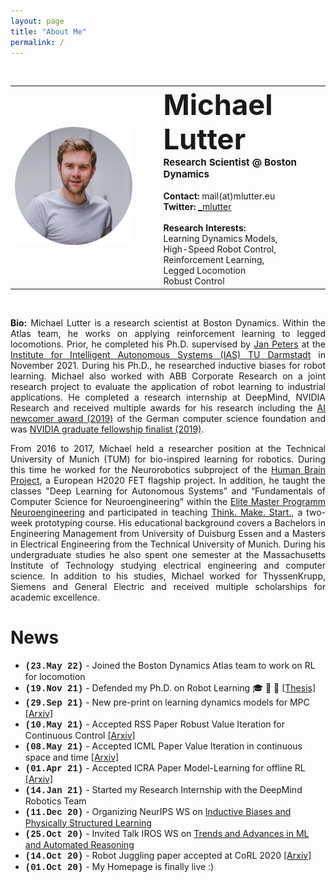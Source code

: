 ```yaml
---
layout: page
title: "About Me"
permalink: /
---
```

<br>
 <table style="width:100%">
  <tr>
    <td><img src="images/Michael_Lutter_circle.png" alt="drawing" width="350"/></td>
    <td style='text-align: left;;vertical-align: text-top;padding-left:3em'>
    <b><span style="font-size:12mm">Michael Lutter</span></b><br>
    <b><span style="font-size:4mm">Research Scientist @ Boston Dynamics</span></b><br><br>
    <b>Contact:</b> mail(at)mlutter.eu <br>
    <b>Twitter:</b> <a href="https://twitter.com/_mlutter">_mlutter</a> <br><br>
    <b>Research Interests:</b> 
    <br>Learning Dynamics Models,
    <br>High-Speed Robot Control,
    <br>Reinforcement Learning, 
    <br>Legged Locomotion
    <br>Robust Control
    </td>
  </tr>
</table> 
<br>
<p style='text-align: justify;'> 
<b>Bio:</b> Michael Lutter is a research scientist at Boston Dynamics. Within the Atlas team, he works on applying
reinforcement learning to legged locomotions. Prior, he completed his Ph.D. supervised by <a href="https://www.ias.informatik.tu-darmstadt.de/Team/JanPeters">Jan Peters</a> 
at the <a href="https://www.ias.informatik.tu-darmstadt.de/">Institute for Intelligent 
Autonomous Systems (IAS) TU Darmstadt</a> in November 2021. During his Ph.D., he researched inductive biases for robot
learning. Michael also worked with ABB Corporate Research on a joint research project
to evaluate the application of robot learning to industrial applications. He completed a research internship at DeepMind, NVIDIA Research
and received multiple awards for his research including the 
<a href="https://ki50.de/ki-newcomer/">AI newcomer award (2019)</a>  
of the German computer science foundation and  was 
<a href="https://blogs.nvidia.com/blog/2020/02/17/nvidia-phd-fellowships-gpu-computing-research/">NVIDIA graduate fellowship finalist (2019)</a>.     
</p>

<p style='text-align: justify;'>
From 2016 to 2017, Michael held a researcher position at the Technical University of Munich (TUM) for bio-inspired learning 
for robotics. During this time he worked for the Neurorobotics subproject of the 
<a href="https://www.humanbrainproject.eu/en/">Human Brain Project</a>, a European H2020 FET flagship project. In 
addition, he taught the classes "Deep Learning for Autonomous Systems” and  “Fundamentals of Computer Science for 
Neuroengineering” within the <a href="http://www.msne.ei.tum.de/en/home/">Elite Master Programm Neuroengineering</a> 
and participated in teaching <a href="https://www.thinkmakestart.com/">Think. Make. Start.</a>, a two-week prototyping course. 
His educational background covers a Bachelors in Engineering Management from University of Duisburg Essen and a Masters 
in Electrical Engineering from the Technical University of Munich. During his undergraduate studies he also spent one 
semester at the Massachusetts Institute of Technology studying electrical engineering and computer science. In addition 
to his studies, Michael worked for ThyssenKrupp, Siemens and General Electric and received multiple scholarships for 
academic excellence.
</p>

# News
* <span style="font-family:'Courier New', monospace"><b>(23.May 22)</b></span> - Joined the Boston Dynamics Atlas team to work on RL for locomotion
* <span style="font-family:'Courier New', monospace"><b>(19.Nov 21)</b></span> - Defended my Ph.D. on Robot Learning :mortar_board: :tada: :robot: <a href="https://tuprints.ulb.tu-darmstadt.de/20048/1/Phd_Thesis_Michael_Lutter.pdf">[Thesis]</a>
* <span style="font-family:'Courier New', monospace"><b>(29.Sep 21)</b></span> - New pre-print on learning dynamics models for MPC <a href="https://arxiv.org/pdf/2109.14311.pdf">[Arxiv]</a>
* <span style="font-family:'Courier New', monospace"><b>(10.May 21)</b></span> - Accepted RSS Paper Robust Value Iteration for Continuous Control <a href="https://arxiv.org/pdf/2105.12189.pdf">[Arxiv]</a>
* <span style="font-family:'Courier New', monospace"><b>(08.May 21)</b></span> - Accepted ICML Paper Value Iteration in continuous space and time <a href="https://arxiv.org/pdf/2105.04682.pdf">[Arxiv]</a>
* <span style="font-family:'Courier New', monospace"><b>(01.Apr 21)</b></span> - Accepted ICRA Paper Model-Learning for offline RL <a href="https://arxiv.org/abs/2011.01734">[Arxiv]</a>
* <span style="font-family:'Courier New', monospace"><b>(14.Jan 21)</b></span> - Started my Research Internship with the DeepMind Robotics Team
* <span style="font-family:'Courier New', monospace"><b>(11.Dec 20)</b></span> - Organizing NeurIPS WS on <a href="https://inductive-biases.github.io/">Inductive Biases and Physically Structured Learning</a>
* <span style="font-family:'Courier New', monospace"><b>(25.Oct 20)</b></span> - Invited Talk IROS WS on <a href="http://www.iros-ar2020.lissi.fr/doku.php/start">Trends and Advances in ML and Automated Reasoning</a>
* <span style="font-family:'Courier New', monospace"><b>(14.Oct 20)</b></span> - Robot Juggling paper accepted at CoRL 2020  <a href="https://arxiv.org/abs/2010.13483">[Arxiv]</a>
* <span style="font-family:'Courier New', monospace"><b>(01.Oct 20)</b></span> - My Homepage is finally live :)





